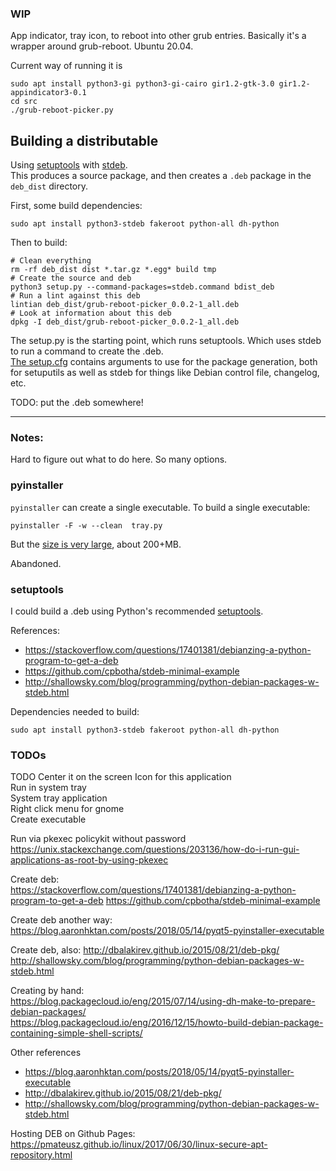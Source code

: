 ### WIP 

App indicator, tray icon, to reboot into other grub entries.  Basically it's a wrapper around grub-reboot. Ubuntu 20.04.  

Current way of running it is 

```
sudo apt install python3-gi python3-gi-cairo gir1.2-gtk-3.0 gir1.2-appindicator3-0.1
cd src
./grub-reboot-picker.py
```



## Building a distributable

Using [setuptools](https://setuptools.readthedocs.io/en/latest/) with [stdeb](https://github.com/astraw/stdeb).  
This produces a source package, and then creates a `.deb` package in the `deb_dist` directory. 

First, some build dependencies:

```
sudo apt install python3-stdeb fakeroot python-all dh-python
```

Then to build:

```
# Clean everything
rm -rf deb_dist dist *.tar.gz *.egg* build tmp
# Create the source and deb
python3 setup.py --command-packages=stdeb.command bdist_deb
# Run a lint against this deb
lintian deb_dist/grub-reboot-picker_0.0.2-1_all.deb
# Look at information about this deb
dpkg -I deb_dist/grub-reboot-picker_0.0.2-1_all.deb
```

The setup.py is the starting point, which runs setuptools.  Which uses stdeb to run a command to create the .deb.  
[The setup.cfg](https://github.com/astraw/stdeb#stdeb-distutils-command-options) contains arguments to use for the package generation, both for setuputils as well as stdeb for things like Debian control file, changelog, etc.  


TODO: put the .deb somewhere! 




------

### Notes:

Hard to figure out what to do here.  So many options. 

### pyinstaller

`pyinstaller` can create a single executable.  To build a single executable: 

```
pyinstaller -F -w --clean  tray.py
```

But the [size is very large](https://github.com/pyinstaller/pyinstaller/issues/2337), about 200+MB.  

Abandoned. 

### setuptools


I could build a .deb using Python's recommended [setuptools](https://packaging.python.org/tutorials/packaging-projects/). 



References:
* https://stackoverflow.com/questions/17401381/debianzing-a-python-program-to-get-a-deb
* https://github.com/cpbotha/stdeb-minimal-example
* http://shallowsky.com/blog/programming/python-debian-packages-w-stdeb.html


Dependencies needed to build: 

```
sudo apt install python3-stdeb fakeroot python-all dh-python
```





### TODOs

TODO
Center it on the screen 
Icon for this application  
Run in system tray  
System tray application  
Right click menu for gnome  
Create executable  

Run via pkexec policykit without password
https://unix.stackexchange.com/questions/203136/how-do-i-run-gui-applications-as-root-by-using-pkexec

Create deb:  
https://stackoverflow.com/questions/17401381/debianzing-a-python-program-to-get-a-deb
https://github.com/cpbotha/stdeb-minimal-example

Create deb another way:
https://blog.aaronhktan.com/posts/2018/05/14/pyqt5-pyinstaller-executable

Create deb, also: 
http://dbalakirev.github.io/2015/08/21/deb-pkg/
http://shallowsky.com/blog/programming/python-debian-packages-w-stdeb.html


Creating by hand:  
https://blog.packagecloud.io/eng/2015/07/14/using-dh-make-to-prepare-debian-packages/  
https://blog.packagecloud.io/eng/2016/12/15/howto-build-debian-package-containing-simple-shell-scripts/


Other references

* https://blog.aaronhktan.com/posts/2018/05/14/pyqt5-pyinstaller-executable
* http://dbalakirev.github.io/2015/08/21/deb-pkg/
* http://shallowsky.com/blog/programming/python-debian-packages-w-stdeb.html

Hosting DEB on Github Pages:  
https://pmateusz.github.io/linux/2017/06/30/linux-secure-apt-repository.html